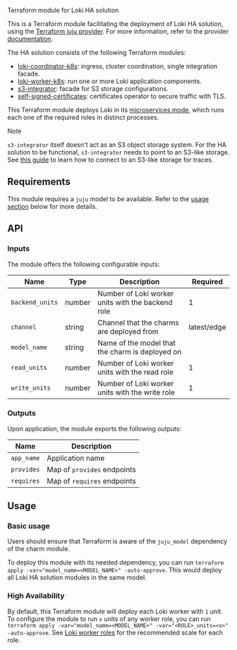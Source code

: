 Terraform module for Loki HA solution

This is a Terraform module facilitating the deployment of Loki HA solution, using the [Terraform juju provider](https://github.com/juju/terraform-provider-juju/). For more information, refer to the provider [documentation](https://registry.terraform.io/providers/juju/juju/latest/docs). 

The HA solution consists of the following Terraform modules:
- [loki-coordinator-k8s](https://github.com/canonical/loki-coordinator-k8s-operator): ingress, cluster coordination, single integration facade.
- [loki-worker-k8s](https://github.com/canonical/loki-worker-k8s-operator): run one or more Loki application components.
- [s3-integrator](https://github.com/canonical/s3-integrator): facade for S3 storage configurations.
- [self-signed-certificates](https://github.com/canonical/self-signed-certificates-operator): certificates operator to secure traffic with TLS.

This Terraform module deploys Loki in its [microservices mode](https://grafana.com/docs/enterprise-logs/latest/get-started/deployment-modes/#microservices-mode), which runs each one of the required roles in distinct processes.


> [!NOTE]  
> `s3-integrator` itself doesn't act as an S3 object storage system. For the HA solution to be functional, `s3-integrator` needs to point to an S3-like storage. See [this guide](https://discourse.charmhub.io/t/cos-lite-docs-set-up-minio/15211) to learn how to connect to an S3-like storage for traces.

## Requirements
This module requires a `juju` model to be available. Refer to the [usage section](#usage) below for more details.

## API

### Inputs
The module offers the following configurable inputs:

| Name | Type | Description | Required |
| - | - | - | - |
| `backend_units`| number | Number of Loki worker units with the backend role | 1 |
| `channel`| string | Channel that the charms are deployed from | latest/edge |
| `model_name`| string | Name of the model that the charm is deployed on |  |
| `read_units`| number | Number of Loki worker units with the read role | 1 |
| `write_units`| number | Number of Loki worker units with the write role | 1 |

### Outputs
Upon application, the module exports the following outputs:

| Name | Description |
| - | - |
| `app_name`|  Application name |
| `provides`| Map of `provides` endpoints |
| `requires`|  Map of `requires` endpoints |

## Usage


### Basic usage

Users should ensure that Terraform is aware of the `juju_model` dependency of the charm module.

To deploy this module with its needed dependency, you can run `terraform apply -var="model_name=<MODEL_NAME>" -auto-approve`. This would deploy all Loki HA solution modules in the same model.

### High Availability 

By default, this Terraform module will deploy each Loki worker with `1` unit. To configure the module to run `x` units of any worker role, you can run `terraform apply -var="model_name=<MODEL_NAME>" -var="<ROLE>_units=<x>" -auto-approve`.
See [Loki worker roles](https://discourse.charmhub.io/t/loki-worker-roles/15484) for the recommended scale for each role.
